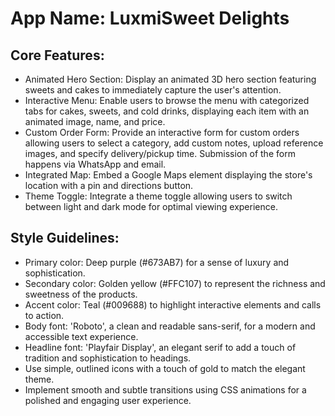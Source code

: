 # **App Name**: LuxmiSweet Delights

## Core Features:

- Animated Hero Section: Display an animated 3D hero section featuring sweets and cakes to immediately capture the user's attention.
- Interactive Menu: Enable users to browse the menu with categorized tabs for cakes, sweets, and cold drinks, displaying each item with an animated image, name, and price.
- Custom Order Form: Provide an interactive form for custom orders allowing users to select a category, add custom notes, upload reference images, and specify delivery/pickup time. Submission of the form happens via WhatsApp and email.
- Integrated Map: Embed a Google Maps element displaying the store's location with a pin and directions button.
- Theme Toggle: Integrate a theme toggle allowing users to switch between light and dark mode for optimal viewing experience.

## Style Guidelines:

- Primary color: Deep purple (#673AB7) for a sense of luxury and sophistication.
- Secondary color: Golden yellow (#FFC107) to represent the richness and sweetness of the products.
- Accent color: Teal (#009688) to highlight interactive elements and calls to action.
- Body font: 'Roboto', a clean and readable sans-serif, for a modern and accessible text experience.
- Headline font: 'Playfair Display', an elegant serif to add a touch of tradition and sophistication to headings.
- Use simple, outlined icons with a touch of gold to match the elegant theme.
- Implement smooth and subtle transitions using CSS animations for a polished and engaging user experience.